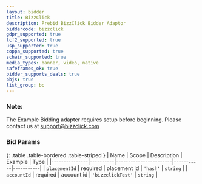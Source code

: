 ```yaml
---
layout: bidder
title: BizzClick
description: Prebid BizzClick Bidder Adaptor
biddercode: bizzclick
gdpr_supported: true
tcf2_supported: true
usp_supported: true
coppa_supported: true
schain_supported: true
media_types: banner, video, native
safeframes_ok: true
bidder_supports_deals: true
pbjs: true
list_group: bc
---
```


### Note:

The Example Bidding adapter requires setup before beginning. Please contact us at support@bizzclick.com 

### Bid Params

{: .table .table-bordered .table-striped }
| Name          | Scope    | Description           | Example   | Type      |
|---------------|----------|-----------------------|-----------|-----------|
| `placementId`      | required | placement id | `'hash'`    | `string` |
| `accountId`      | required | account id | `'bizzclickTest'`    | `string` |
